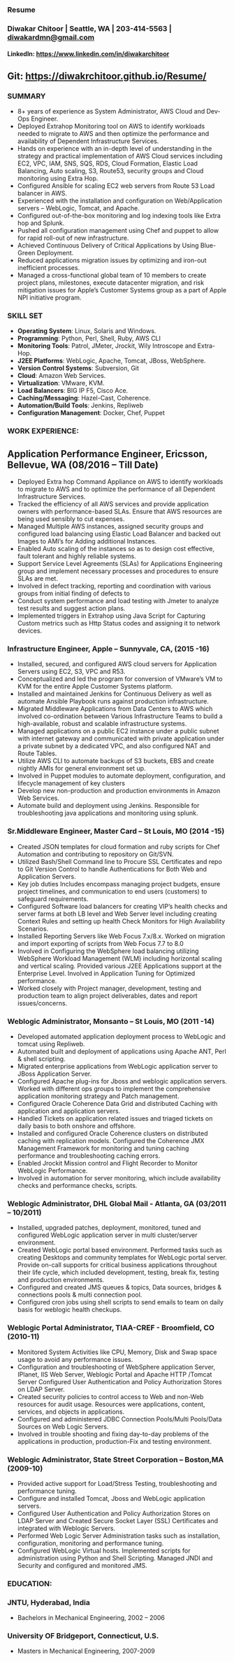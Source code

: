 ###  Resume

### Diwakar Chitoor | Seattle, WA | 203-414-5563 | diwakardmn@gmail.com
#### LinkedIn: https://www.linkedin.com/in/diwakarchitoor
## Git: https://diwakrchitoor.github.io/Resume/


### SUMMARY

-	8+ years of experience as System Administrator, AWS Cloud and Dev-Ops Engineer. 
-	Deployed Extrahop Monitoring tool on AWS to identify workloads needed to migrate to AWS and then optimize the performance and availability of Dependent Infrastructure Services. 
-	Hands on experience with an in-depth level of understanding in the strategy and practical implementation of AWS Cloud services including EC2, VPC, IAM, SNS, SQS, RDS, Cloud Formation, Elastic Load Balancing, Auto scaling, S3, Route53, security groups and  Cloud monitoring using Extra Hop.
-	Configured Ansible for scaling EC2 web servers from Route 53 Load balancer in AWS.
-	Experienced with the installation and configuration on Web/Application servers – WebLogic, Tomcat, and Apache.
-	Configured out-of-the-box monitoring and log indexing tools like Extra hop and Splunk.
-	Pushed all configuration management using Chef and puppet to allow for rapid roll-out of new infrastructure.
-	Achieved Continuous Delivery of Critical Applications by Using Blue-Green Deployment.
-	Reduced applications migration issues by optimizing and iron-out inefficient processes.
-	Managed a cross-functional global team of 10 members to create project plans, milestones, execute datacenter migration, and risk mitigation issues for Apple’s Customer Systems group as a part of Apple NPI initiative program.

### SKILL SET

- __Operating  System__: Linux, Solaris and Windows.
- __Programming__: Python, Perl, Shell, Ruby, AWS CLI
- __Monitoring Tools__: Patrol, JMeter, Jrockit, Wily Introscope and Extra-Hop.
- __J2EE Platforms__: WebLogic, Apache, Tomcat, JBoss, WebSphere.
- __Version Control Systems__:  Subversion, Git
- __Cloud__: Amazon Web Services.
- __Virtualization__: VMware, KVM.
- __Load Balancers__:  BIG IP F5, Cisco Ace.
- __Caching/Messaging__: Hazel-Cast, Coherence. 
- __Automation/Build Tools__: Jenkins, Repliweb
- __Configuration Management__: Docker, Chef, Puppet


### WORK EXPERIENCE:
## Application Performance Engineer, Ericsson, Bellevue, WA (08/2016 – Till Date)
-	Deployed Extra hop Command Appliance on AWS to identify workloads to migrate to AWS and to optimize the performance of all Dependent Infrastructure Services.
-	Tracked the efficiency of all AWS services and provide application owners with performance-based SLAs. Ensure that AWS resources are being used sensibly to cut expenses.
-	Managed Multiple AWS instances, assigned security groups and configured load balancing using Elastic Load Balancer and backed out Images to AMI’s for Adding additional Instances.
-	Enabled Auto scaling of the instances so as to design cost effective, fault tolerant and highly reliable systems. 
-	Support Service Level Agreements (SLAs) for Applications Engineering group and implement necessary processes and procedures to ensure SLAs are met.
-	Involved in defect tracking, reporting and coordination with various groups from initial finding of defects to 
-	Conduct system performance and load testing with Jmeter to analyze test results and suggest action plans.
-	Implemented triggers in Extrahop using Java Script for Capturing Custom metrics such as Http Status codes and assigning it to network devices.

### Infrastructure Engineer, Apple – Sunnyvale, CA, (2015 -16)
-	Installed, secured, and configured AWS cloud servers for Application Servers using EC2, S3, VPC and R53.
-	Conceptualized and led the program for conversion of VMware’s VM to KVM for the entire Apple Customer Systems platform. 
-	Installed and maintained Jenkins for Continuous Delivery as well as automate Ansible Playbook runs against production infrastructure.
-	Migrated Middleware Applications from Data Centers to AWS which involved co-ordination between Various Infrastructure Teams to build a high-available, robust and scalable infrastructure systems.
-	Managed applications on a public EC2 instance under a public subnet with internet gateway and communicated with private application under a private subnet by a dedicated VPC, and also configured NAT and Route Tables. 
-	Utilize AWS CLI to automate backups of S3 buckets, EBS and create nightly AMIs for general environment set up. 
-	Involved in Puppet modules to automate deployment, configuration, and lifecycle management of key clusters
-	Develop new non-production and production environments in Amazon Web Services. 
-	Automate build and deployment using Jenkins. Responsible for troubleshooting java applications and monitoring using splunk.

### Sr.Middleware Engineer, Master Card – St Louis, MO (2014 -15)
-	Created JSON templates for cloud formation and ruby scripts for Chef Automation and contributing to repository on Git/SVN.
-	Utilized Bash/Shell Command line to Procure SSL Certificates and repo to Git Version Control to handle Authentications for Both Web and Application Servers.
-	Key job duties Includes encompass managing project budgets, ensure project timelines, and communication to end users (customers) to safeguard requirements. 
-	Configured Software load balancers for creating VIP’s health checks and server farms at both LB level and Web Server level including creating Context Rules and setting up health Check Monitors for High Availability Scenarios.
-	Installed Reporting Servers like Web Focus 7.x/8.x. Worked on migration and import exporting of scripts from Web Focus 7.7 to 8.0
-	Involved in Configuring the WebSphere load balancing utilizing WebSphere Workload Management (WLM) including horizontal scaling and vertical scaling.  Provided various J2EE Applications support at the Enterprise Level.  Involved in Application Tuning for Optimized performance. 
-	Worked closely with Project manager, development, testing and production team to align project deliverables, dates and report issues/concerns.

### Weblogic Administrator, Monsanto – St Louis, MO (2011 -14) 

- Developed automated application deployment process to WebLogic and tomcat using Repliweb.
-	Automated built and deployment of applications using Apache ANT, Perl & shell scripting.
-	Migrated enterprise applications from WebLogic application server to JBoss Application Server.
-	Configured Apache plug-ins for Jboss and weblogic application servers. Worked with different ops groups to implement the comprehensive application monitoring strategy and Patch management.
-	Configured Oracle Coherence Data Grid and distributed Caching with application and application servers.
-	Handled Tickets on application related issues and triaged tickets on daily basis to both onshore and offshore.
-	Installed and configured Oracle Coherence clusters on distributed caching with replication models. Configured the Coherence JMX Management Framework for monitoring and tuning caching performance and troubleshooting caching errors. 
-	Enabled Jrockit Mission control and Flight Recorder to Monitor WebLogic Performance.
-	Involved in automation for server monitoring, which include availability checks and performance checks, scripts. 

### Weblogic Administrator, DHL Global Mail - Atlanta, GA (03/2011 – 10/2011)

- Installed, upgraded patches, deployment, monitored, tuned and configured WebLogic application server in multi cluster/server environment.
-	Created WebLogic portal based environment. Performed tasks such as creating Desktops and community templates for WebLogic portal server. Provide on-call supports for critical business applications throughout their life cycle, which included development, testing, break fix, testing and production environments. 
-	Configured and created JMS queues & topics, Data sources, bridges & connections pools & multi connection pool.
-	 Configured   cron jobs using shell scripts to send emails to team on daily basis for weblogic health checkups. 

### Weblogic Portal Administrator, TIAA-CREF - Broomfield, CO (2010-11)

-	Monitored System Activities like CPU, Memory, Disk and Swap space usage to avoid any performance issues. 
-	Configuration and troubleshooting of WebSphere application Server, IPlanet, IIS Web Server, Weblogic Portal and Apache HTTP /Tomcat Server Configured User Authentication and Policy Authorization Stores on LDAP Server.
-	 Created security policies to control access to Web and non-Web resources for audit usage. Resources were applications, content, services, and objects in applications.
-	Configured and administered JDBC Connection Pools/Multi Pools/Data Sources on Web Logic Servers.
-	 Involved in trouble shooting and fixing day-to-day problems of the applications in production, production-Fix and testing environment.  


### Weblogic Administrator, State Street Corporation – Boston,MA  (2009-10)

-	Provided active support for Load/Stress Testing, troubleshooting and performance tuning.
-	Configure and installed Tomcat, Jboss and WebLogic application servers.
-	Configured User Authentication and Policy Authorization Stores on LDAP Server and Created Secure Socket Layer (SSL) Certificates and integrated with Weblogic Servers.
-	Performed Web Logic Server Administration tasks such as installation, configuration, monitoring and performance tuning. 
-	Configured WebLogic Virtual hosts. Implemented scripts for administration using Python and Shell Scripting. Managed JNDI and Security and configured and monitored JMS. 

### EDUCATION:

### JNTU, Hyderabad, India 
- Bachelors in Mechanical Engineering, 2002 – 2006

###  University OF Bridgeport, Connecticut, U.S.
- Masters in Mechanical Engineering, 2007-2009
